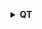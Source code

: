 <b><details><summary>  QT  </summary></b>

qt的学习[网站](http://c.biancheng.net/view/3866.html)， [网站2](http://shouce.jb51.net/qt-beginning/44.html)

初识QT [工具](http://c.biancheng.net/view/3868.html)

QT中窗口类的[关系](http://c.biancheng.net/view/1874.html)


### 1. 怎么理解MainWindow::MainWindow(QWidget *parent) : QMainWindow(parent), ui(new Ui::MainWindow)
    
    可以[参考](https://blog.csdn.net/qq_41827665/article/details/84213220),应该按照c++的语法规则理解
    
    构造一个类的构造函数， 又需要调用基类的特定的构造函数，并初始化基类中的变量，就可以写成上面这样。


### 2. QT中的信号与槽机制

  参考[文章](http://www.voidcn.com/article/p-zldmbyje-pc.html)


</details>
